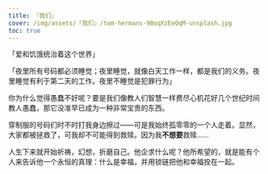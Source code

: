 ```yaml
---
title: 『我们』
cover: /img/assets/『我们』/tom-hermans-9BoqXzEeQqM-unsplash.jpg
toc: true
---
```


「爱和饥饿统治着这个世界」

「夜里所有号码都必须睡觉；夜里睡觉，就像白天工作一样，都是我们的义务。夜里睡觉有利于第二天的工作。夜里不睡觉是犯罪行为」

你为什么觉得愚蠢不好呢？要是我们像教人们智慧一样费尽心机花好几个世纪时间教人愚蠢，那它没准早已成为一种非常宝贵的东西。

穿制服的号码们时不时打我身边擦过——可是我始终孤零零的一个人走着。显然，大家都被拯救了，可我却不可能得到救赎。因为我**不想要**救赎……

<!-- more -->

人生下来就开始祈祷，幻想，折磨自己。他企求什么呢？他所希望的，就是能有个人来告诉他一个永恒的真理：什么是幸福，并用锁链把他和幸福拴在一起。